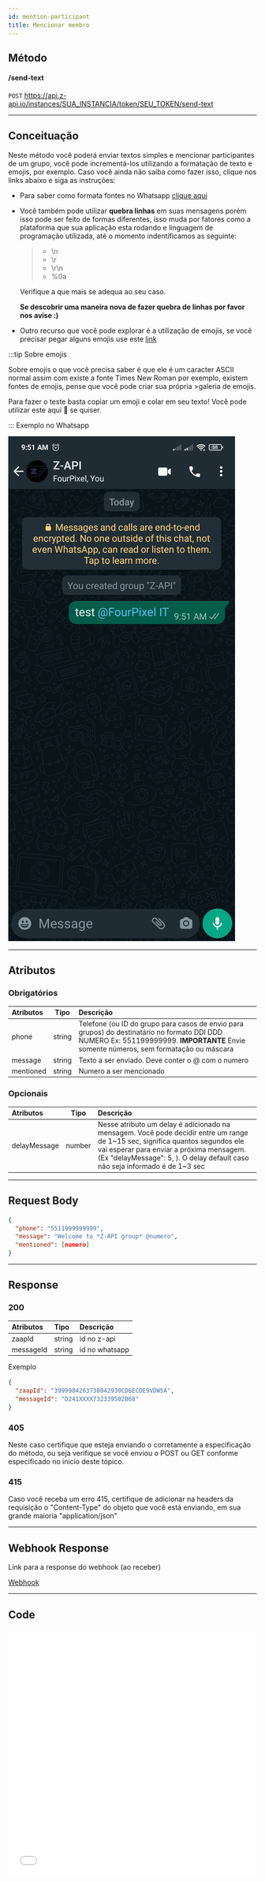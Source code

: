 ```yaml
---
id: mention-participant 
title: Mencionar membro
---
```


## Método

#### /send-text

`POST` https://api.z-api.io/instances/SUA_INSTANCIA/token/SEU_TOKEN/send-text

---

## Conceituação

Neste método você poderá enviar textos simples e mencionar participantes de um grupo, você pode incrementá-los utilizando a formatação de texto e emojis, por exemplo. Caso você ainda não saiba como fazer isso, clique nos links abaixo e siga as instruções:

- Para saber como formata fontes no Whatsapp [clique aqui]

- Você também pode utilizar **quebra linhas** em suas mensagens porém isso pode ser feito de formas diferentes, isso muda por fatores como a plataforma que sua aplicação esta rodando e linguagem de programação utilizada, até o momento indentificamos as seguinte:

  > - \n
  > - \r
  > - \r\n
  > - %0a

  Verifique a que mais se adequa ao seu caso.

  **Se descobrir uma maneira nova de fazer quebra de linhas por favor nos avise :)**

- Outro recurso que você pode explorar é a utilização de emojis, se você precisar pegar alguns emojis use este [link]

[clique aqui]: https://faq.whatsapp.com/general/chats/how-to-format-your-messages/?lang=pt_br
[link]: https://fsymbols.com/pt/emoji/

:::tip Sobre emojis

Sobre emojis o que você precisa saber é que ele é um caracter ASCII normal assim com existe a fonte Times New Roman por exemplo, existem fontes de emojis, pense que você pode criar sua própria >galeria de emojis.

Para fazer o teste basta copiar um emoji e colar em seu texto! Você pode utilizar este aqui 🤪 se quiser.

::: Exemplo no Whatsapp

![image](../../img/mentioned-participant.jpeg)

---

## Atributos

### Obrigatórios

| Atributos | Tipo | Descrição |
| :-- | :-: | :-- |
| phone | string | Telefone (ou ID do grupo para casos de envio para grupos) do destinatário no formato DDI DDD NUMERO Ex: 551199999999. **IMPORTANTE** Envie somente números, sem formatação ou máscara |
| message | string | Texto a ser enviado. Deve conter o @ com o numero |
| mentioned | string | Numero a ser mencionado |

### Opcionais

| Atributos | Tipo | Descrição |
| :-- | :-: | :-- |
| delayMessage | number | Nesse atributo um delay é adicionado na mensagem. Você pode decidir entre um range de 1~15 sec, significa quantos segundos ele vai esperar para enviar a próxima mensagem. (Ex "delayMessage": 5, ). O delay default caso não seja informado é de 1~3 sec |

---

## Request Body

```json
{
  "phone": "5511999999999",
  "message": "Welcome to *Z-API group* @numero",
  "mentioned": [numero]
}
```

---

## Response

### 200

| Atributos | Tipo   | Descrição      |
| :-------- | :----- | :------------- |
| zaapId    | string | id no z-api    |
| messageId | string | id no whatsapp |

Exemplo

```json
{
  "zaapId": "3999984263738042930CD6ECDE9VDWSA",
  "messageId": "D241XXXX732339502B68"
}
```

### 405

Neste caso certifique que esteja enviando o corretamente a especificação do método, ou seja verifique se você enviou o POST ou GET conforme especificado no inicio deste tópico.

### 415

Caso você receba um erro 415, certifique de adicionar na headers da requisição o "Content-Type" do objeto que você está enviando, em sua grande maioria "application/json"

---

## Webhook Response

Link para a response do webhook (ao receber)

[Webhook](../webhooks/on-message-received#exemplo-de-retorno-de-texto)

---

## Code

<iframe src="//api.apiembed.com/?source=https://raw.githubusercontent.com/Z-API/z-api-docs/main/json-examples/send-text.json&targets=all" frameborder="0" scrolling="no" width="100%" height="500px" seamless></iframe>
